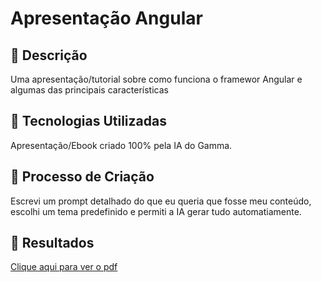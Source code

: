 # Apresentação Angular

## 📒 Descrição
Uma apresentação/tutorial sobre como funciona o framewor Angular e algumas das principais características

## 🤖 Tecnologias Utilizadas
Apresentação/Ebook criado 100% pela IA do Gamma.

## 🧐 Processo de Criação
Escrevi um prompt detalhado do que eu queria que fosse meu conteúdo, escolhi um tema predefinido e permiti a IA gerar tudo automatiamente.

## 🚀 Resultados
<a href="https://github.com/henriquejm98/lab-natty-or-not/blob/main/Angular-Tutorial-Completo.pdf">Clique aqui para ver o pdf</a>


